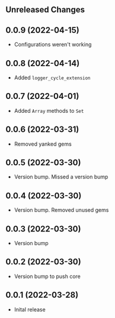 Unreleased Changes
------------------

0.0.9 (2022-04-15)
------------------

* Configurations weren't working

0.0.8 (2022-04-14)
------------------

* Added `logger_cycle_extension`

0.0.7 (2022-04-01)
------------------

* Added `Array` methods to `Set`

0.0.6 (2022-03-31)
------------------

* Removed yanked gems

0.0.5 (2022-03-30)
------------------

* Version bump. Missed a version bump

0.0.4 (2022-03-30)
------------------

* Version bump. Removed unused gems

0.0.3 (2022-03-30)
------------------

* Version bump

0.0.2 (2022-03-30)
------------------

* Version bump to push core

0.0.1 (2022-03-28)
------------------

* Inital release
